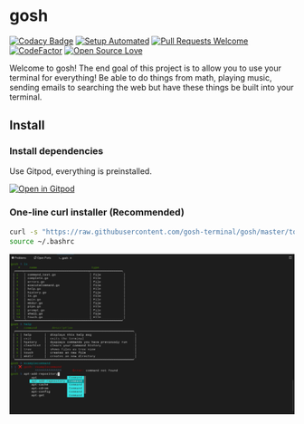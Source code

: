 # gosh

[![Codacy Badge](https://api.codacy.com/project/badge/Grade/51f0c37b6e3c4e559389f2e6fec985f2)](https://www.codacy.com/manual/gosh-terminal/gosh_2?utm_source=github.com&utm_medium=referral&utm_content=gosh-terminal/gosh&utm_campaign=Badge_Grade)
[![Setup Automated](https://img.shields.io/badge/setup-automated-blue?logo=gitpod)](https://gitpod.io/from-referrer/)
[![Pull Requests Welcome](https://img.shields.io/badge/PRs-welcome-brightgreen.svg)](http://makeapullrequest.com)
[![CodeFactor](https://www.codefactor.io/repository/github/gosh-terminal/gosh/badge)](https://www.codefactor.io/repository/github/gosh-terminal/gosh)
[![Open Source Love](https://badges.frapsoft.com/os/v1/open-source.png?v=103)](https://github.com/ellerbrock/open-source-badges/)

Welcome to gosh! The end goal of this project is to allow you to use your
terminal for everything! Be able to do things from math, playing music, sending
emails to searching the web but have these things be built into your terminal.

## Install

### Install dependencies

Use Gitpod, everything is preinstalled.

[![Open in Gitpod](https://gitpod.io/button/open-in-gitpod.svg)](https://gitpod.io/#https://github.com/gosh-terminal/gosh)

### One-line curl installer (Recommended)

```bash
curl -s "https://raw.githubusercontent.com/gosh-terminal/gosh/master/tools/setup2.0.bash" | bash
source ~/.bashrc
```

![Example of gosh](https://github.com/gosh-terminal/gosh/blob/master/.github/images/example.png?raw=true)
